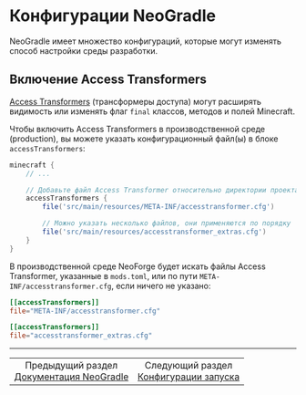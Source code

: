 # Конфигурации NeoGradle

NeoGradle имеет множество конфигураций, которые могут изменять способ настройки среды разработки.

## Включение Access Transformers

<a href="../NeoForge/Advanced Topics/Access Transformers.md">Access Transformers</a> (трансформеры доступа) могут расширять видимость или изменять флаг `final` классов, методов и полей Minecraft.

Чтобы включить Access Transformers в производственной среде (production), вы можете указать конфигурационный файл(ы) в блоке `accessTransformers`:

```gradle
minecraft {
    // ...

    // Добавьте файл Access Transformer относительно директории проекта
    accessTransformers {
        file('src/main/resources/META-INF/accesstransformer.cfg')

        // Можно указать несколько файлов, они применяются по порядку
        file('src/main/resources/accesstransformer_extras.cfg')
    }
}
```

В производственной среде NeoForge будет искать файлы Access Transformer, указанные в `mods.toml`, или по пути `META-INF/accesstransformer.cfg`, если ничего не указано:

```toml
[[accessTransformers]]
file="META-INF/accesstransformer.cfg"

[[accessTransformers]]
file="accesstransformer_extras.cfg"
```
---
<div align="center"><table><tr><td align="center">Предыдущий раздел<br><a href="../NeoGradle Documentation.md">Документация NeoGradle</a></td><td align="center">Следующий раздел<br><a href="./NeoGradle Configurations/Run Configurations.md">Конфигурации запуска</a></td></tr></table></div>
